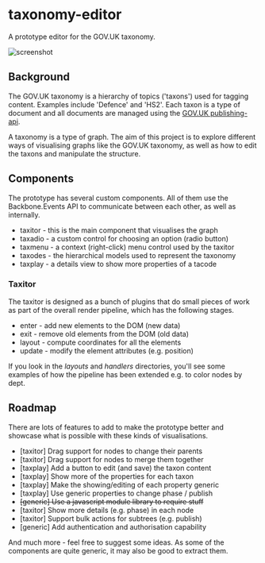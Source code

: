 # taxonomy-editor

A prototype editor for the GOV.UK taxonomy.

![screenshot](https://raw.githubusercontent.com/benthorner/taxonomy-editor/master/screenshot.png)

## Background

The GOV.UK taxonomy is a hierarchy of topics ('taxons') used for tagging content. Examples include 'Defence' and 'HS2'. Each taxon is a type of document and all documents are managed using the [GOV.UK publishing-api](https://github.com/alphagov/publishing-api).

A taxonomy is a type of graph. The aim of this project is to explore different ways of visualising graphs like the GOV.UK taxonomy, as well as how to edit the taxons and manipulate the structure.

## Components

The prototype has several custom components. All of them use the Backbone.Events API to communicate between each other, as well as internally.

  * taxitor - this is the main component that visualises the graph
  * taxadio - a custom control for choosing an option (radio button)
  * taxmenu - a context (right-click) menu control used by the taxitor
  * taxodes - the hierarchical models used to represent the taxonomy
  * taxplay - a details view to show more properties of a tacode

### Taxitor

The taxitor is designed as a bunch of plugins that do small pieces of work as part of the overall render pipeline, which has the following stages.

  * enter - add new elements to the DOM (new data)
  * exit - remove old elements from the DOM (old data)
  * layout - compute coordinates for all the elements
  * update - modify the element attributes (e.g. position)

If you look in the *layouts* and *handlers* directories, you'll see some examples of how the pipeline has been extended e.g. to color nodes by dept.

## Roadmap

There are lots of features to add to make the prototype better and showcase what is possible with these kinds of visualisations.

  * [taxitor] Drag support for nodes to change their parents
  * [taxitor] Drag support for nodes to merge them together
  * [taxplay] Add a button to edit (and save) the taxon content
  * [taxplay] Show more of the properties for each taxon
  * [taxplay] Make the showing/editing of each property generic
  * [taxplay] Use generic properties to change phase / publish
  * ~~[generic] Use a javascript module library to require stuff~~
  * [taxitor] Show more details (e.g. phase) in each node
  * [taxitor] Support bulk actions for subtrees (e.g. publish)
  * [generic] Add authentication and authorisation capability

And much more - feel free to suggest some ideas. As some of the components are quite generic, it may also be good to extract them.
